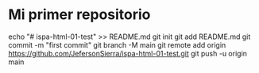 # Mi primer repositorio
echo "# ispa-html-01-test" >> README.md
git init
git add README.md
git commit -m "first commit"
git branch -M main
git remote add origin https://github.com/JefersonSierra/ispa-html-01-test.git
git push -u origin main
